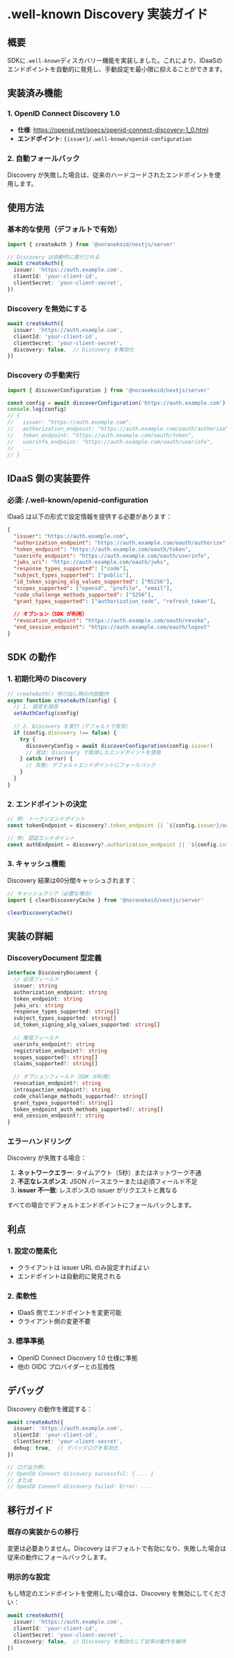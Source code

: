 # .well-known Discovery 実装ガイド

## 概要

SDKに`.well-known`ディスカバリー機能を実装しました。これにより、IDaaSのエンドポイントを自動的に発見し、手動設定を最小限に抑えることができます。

## 実装済み機能

### 1. OpenID Connect Discovery 1.0
- **仕様**: https://openid.net/specs/openid-connect-discovery-1_0.html
- **エンドポイント**: `{issuer}/.well-known/openid-configuration`

### 2. 自動フォールバック
Discovery が失敗した場合は、従来のハードコードされたエンドポイントを使用します。

## 使用方法

### 基本的な使用（デフォルトで有効）

```typescript
import { createAuth } from '@noranekoid/nextjs/server'

// Discovery は自動的に実行される
await createAuth({
  issuer: 'https://auth.example.com',
  clientId: 'your-client-id',
  clientSecret: 'your-client-secret',
})
```

### Discovery を無効にする

```typescript
await createAuth({
  issuer: 'https://auth.example.com',
  clientId: 'your-client-id',
  clientSecret: 'your-client-secret',
  discovery: false,  // Discovery を無効化
})
```

### Discovery の手動実行

```typescript
import { discoverConfiguration } from '@noranekoid/nextjs/server'

const config = await discoverConfiguration('https://auth.example.com')
console.log(config)
// {
//   issuer: "https://auth.example.com",
//   authorization_endpoint: "https://auth.example.com/oauth/authorize",
//   token_endpoint: "https://auth.example.com/oauth/token",
//   userinfo_endpoint: "https://auth.example.com/oauth/userinfo",
//   ...
// }
```

## IDaaS 側の実装要件

### 必須: /.well-known/openid-configuration

IDaaS は以下の形式で設定情報を提供する必要があります：

```json
{
  "issuer": "https://auth.example.com",
  "authorization_endpoint": "https://auth.example.com/oauth/authorize",
  "token_endpoint": "https://auth.example.com/oauth/token",
  "userinfo_endpoint": "https://auth.example.com/oauth/userinfo",
  "jwks_uri": "https://auth.example.com/oauth/jwks",
  "response_types_supported": ["code"],
  "subject_types_supported": ["public"],
  "id_token_signing_alg_values_supported": ["RS256"],
  "scopes_supported": ["openid", "profile", "email"],
  "code_challenge_methods_supported": ["S256"],
  "grant_types_supported": ["authorization_code", "refresh_token"],
  
  // オプション（SDK が利用）
  "revocation_endpoint": "https://auth.example.com/oauth/revoke",
  "end_session_endpoint": "https://auth.example.com/oauth/logout"
}
```

## SDK の動作

### 1. 初期化時の Discovery

```typescript
// createAuth() 呼び出し時の内部動作
async function createAuth(config) {
  // 1. 設定を保存
  setAuthConfig(config)
  
  // 2. Discovery を実行（デフォルトで有効）
  if (config.discovery !== false) {
    try {
      discoveryConfig = await discoverConfiguration(config.issuer)
      // 成功: Discovery で取得したエンドポイントを使用
    } catch (error) {
      // 失敗: デフォルトエンドポイントにフォールバック
    }
  }
}
```

### 2. エンドポイントの決定

```typescript
// 例: トークンエンドポイント
const tokenEndpoint = discovery?.token_endpoint || `${config.issuer}/oauth2/token`

// 例: 認証エンドポイント
const authEndpoint = discovery?.authorization_endpoint || `${config.issuer}/oauth2/authorize`
```

### 3. キャッシュ機能

Discovery 結果は60分間キャッシュされます：

```typescript
// キャッシュクリア（必要な場合）
import { clearDiscoveryCache } from '@noranekoid/nextjs/server'

clearDiscoveryCache()
```

## 実装の詳細

### DiscoveryDocument 型定義

```typescript
interface DiscoveryDocument {
  // 必須フィールド
  issuer: string
  authorization_endpoint: string
  token_endpoint: string
  jwks_uri: string
  response_types_supported: string[]
  subject_types_supported: string[]
  id_token_signing_alg_values_supported: string[]
  
  // 推奨フィールド
  userinfo_endpoint?: string
  registration_endpoint?: string
  scopes_supported?: string[]
  claims_supported?: string[]
  
  // オプションフィールド（SDK が利用）
  revocation_endpoint?: string
  introspection_endpoint?: string
  code_challenge_methods_supported?: string[]
  grant_types_supported?: string[]
  token_endpoint_auth_methods_supported?: string[]
  end_session_endpoint?: string
}
```

### エラーハンドリング

Discovery が失敗する場合：

1. **ネットワークエラー**: タイムアウト（5秒）またはネットワーク不通
2. **不正なレスポンス**: JSON パースエラーまたは必須フィールド不足
3. **issuer 不一致**: レスポンスの issuer がリクエストと異なる

すべての場合でデフォルトエンドポイントにフォールバックします。

## 利点

### 1. 設定の簡素化
- クライアントは issuer URL のみ設定すればよい
- エンドポイントは自動的に発見される

### 2. 柔軟性
- IDaaS 側でエンドポイントを変更可能
- クライアント側の変更不要

### 3. 標準準拠
- OpenID Connect Discovery 1.0 仕様に準拠
- 他の OIDC プロバイダーとの互換性

## デバッグ

Discovery の動作を確認する：

```typescript
await createAuth({
  issuer: 'https://auth.example.com',
  clientId: 'your-client-id',
  clientSecret: 'your-client-secret',
  debug: true,  // デバッグログを有効化
})

// ログ出力例:
// OpenID Connect discovery successful: { ... }
// または
// OpenID Connect discovery failed: Error: ...
```

## 移行ガイド

### 既存の実装からの移行

変更は必要ありません。Discovery はデフォルトで有効になり、失敗した場合は従来の動作にフォールバックします。

### 明示的な設定

もし特定のエンドポイントを使用したい場合は、Discovery を無効にしてください：

```typescript
await createAuth({
  issuer: 'https://auth.example.com',
  clientId: 'your-client-id',
  clientSecret: 'your-client-secret',
  discovery: false,  // Discovery を無効化して従来の動作を維持
})